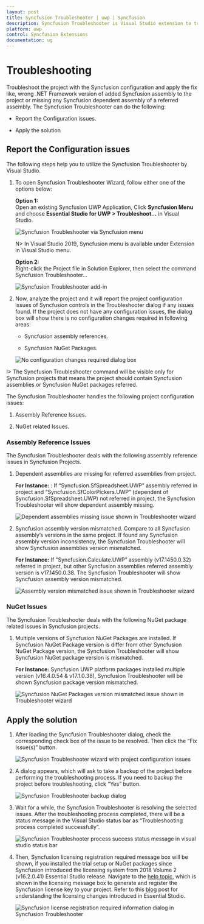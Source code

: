 ```yaml
---
layout: post
title: Syncfusion Troubleshooter | uwp | Syncfusion
description: Syncfusion Troubleshooter is Visual Studio extension to troubleshoot the configuration issues in Syncfusion assembly reference, webconfig entries in projects.
platform: uwp
control: Syncfusion Extensions
documentation: ug
---
```


# Troubleshooting

Troubleshoot the project with the Syncfusion configuration and apply the fix like, wrong .NET Framework version of added Syncfusion assembly to the project or missing any Syncfusion dependent assembly of a referred assembly. The Syncfusion Troubleshooter can do the following:

* Report the Configuration issues.  

* Apply the solution

## Report the Configuration issues

The following steps help you to utilize the Syncfusion Troubleshooter by Visual Studio. 

1. To open Syncfusion Troubleshooter Wizard, follow either one of the options below: 
   
   **Option 1:**  
   Open an existing Syncfusion UWP Application, Click **Syncfusion Menu** and choose **Essential Studio for UWP > Troubleshoot…** in Visual Studio.

   ![Syncfusion Troubleshooter via Syncfusion menu](SyncfusionTroubleshooter_images/Syncfusion_Menu_Troubleshooter.png)

   N> In Visual Studio 2019, Syncfusion menu is available under Extension in Visual Studio menu.

   **Option 2:**  
   Right-click the Project file in Solution Explorer, then select the command Syncfusion Troubleshooter…

   ![Syncfusion Troubleshooter add-in](SyncfusionTroubleshooter_images/SyncfusionTroubleshooter-img1.png)

2. Now, analyze the project and it will report the project configuration issues of Syncfusion controls in the Troubleshooter dialog if any issues found. If the project does not have any configuration issues, the dialog box will show there is no configuration changes required in following areas:

     * Syncfusion assembly references.

     * Syncfusion NuGet Packages. 

   ![No configuration changes required dialog box](SyncfusionTroubleshooter_images/SyncfusionTroubleshooter-img2.png)

I> The Syncfusion Troubleshooter command will be visible only for Syncfusion projects that means the project should contain Syncfusion assemblies or Syncfusion NuGet packages referred.

The Syncfusion Troubleshooter handles the following project configuration issues: 

1. Assembly Reference Issues.

2. NuGet related Issues.

### Assembly Reference Issues

The Syncfusion Troubleshooter deals with the following assembly reference issues in Syncfusion Projects. 

1. Dependent assemblies are missing for referred assemblies from project. 

   **For Instance:**  : If “Syncfusion.SfSpreadsheet.UWP” assembly referred in project and “Syncfusion.SfColorPickers.UWP” (dependent of Syncfusion.SfSpreadsheet.UWP) not referred in project, the Syncfusion Troubleshooter will show dependent assembly missing.

   ![Dependent assemblies missing issue shown in Troubleshooter wizard](SyncfusionTroubleshooter_images/SyncfusionTroubleshooter-img3.png)

2. Syncfusion assembly version mismatched. Compare to all Syncfusion assembly’s versions in the same project. If found any Syncfusion assembly version inconsistency, the Syncfusion Troubleshooter will show Syncfusion assemblies version mismatched. 

   **For Instance:**  If “Syncfusion.Calculate.UWP” assembly (v17.1450.0.32) referred in project, but other Syncfusion assemblies referred assembly version is v17.1450.0.38. The Syncfusion Troubleshooter will show Syncfusion assembly version mismatched.

   ![Assembly version mismatched issue shown in Troubleshooter wizard](SyncfusionTroubleshooter_images/SyncfusionTroubleshooter-img4.png)

### NuGet Issues

The Syncfusion Troubleshooter deals with the following NuGet package related issues in Syncfusion projects. 

1. Multiple versions of Syncfusion NuGet Packages are installed. If Syncfusion NuGet Package version is differ from other Syncfusion NuGet Package version, the Syncfusion Troubleshooter will show Syncfusion NuGet package version is mismatched. 

   **For Instance:** Syncfusion UWP platform packages installed multiple version (v16.4.0.54 & v17.1.0.38), Syncfusion Troubleshooter will be shown Syncfusion package version mismatched.
 
   ![Syncfusion NuGet Packages version mismatched issue shown in Troubleshooter wizard](SyncfusionTroubleshooter_images/SyncfusionTroubleshooter-img5.png)

## Apply the solution

1. After loading the Syncfusion Troubleshooter dialog, check the corresponding check box of the issue to be resolved. Then click the “Fix Issue(s)” button. 

   ![Syncfusion Troubleshooter wizard with project configuration issues](SyncfusionTroubleshooter_images/SyncfusionTroubleshooter-img6.png)

2. A dialog appears, which will ask to take a backup of the project before performing the troubleshooting process. If you need to backup the project before troubleshooting, click “Yes” button. 

   ![Syncfusion Troubleshooter backup dialog](SyncfusionTroubleshooter_images/SyncfusionTroubleshooter-img7.jpeg)

3. Wait for a while, the Syncfusion Troubleshooter is resolving the selected issues. After the troubleshooting process completed, there will be a status message in the Visual Studio status bar as “Troubleshooting process completed successfully”.

   ![Syncfusion Troubleshooter process success status message in visual studio status bar](SyncfusionTroubleshooter_images/SyncfusionTroubleshooter-img8.jpeg)

4. Then, Syncfusion licensing registration required message box will be shown, if you installed the trial setup or NuGet packages since Syncfusion introduced the licensing system from 2018 Volume 2 (v16.2.0.41) Essential Studio release. Navigate to the  [help topic](https://help.syncfusion.com/common/essential-studio/licensing/license-key#how-to-generate-syncfusion-license-key), which is shown in the licensing message box to generate and register the Syncfusion license key to your project. Refer to this [blog](https://blog.syncfusion.com/post/Whats-New-in-2018-Volume-2-Licensing-Changes-in-the-1620x-Version-of-Essential-Studio.aspx) post for understanding the licensing changes introduced in Essential Studio.   

   ![Syncfusion license registration required information dialog in Syncfusion Troubleshooter](SyncfusionTroubleshooter_images/SyncfusionTroubleshooter-img9.jpeg)